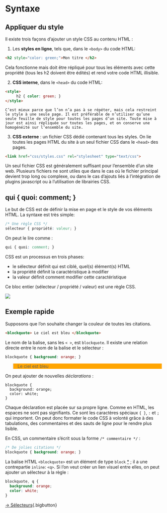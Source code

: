
# Syntaxe

## Appliquer du style
Il existe trois façons d’ajouter un style CSS au contenu HTML :

1. Les **styles en ligne**, tels que, dans le `<body>` du code HTML:
```html
<h2 style="color: green;">Mon titre </h2>
```
Cela fonctionne mais doit être répliqué pour tous les éléments avec cette propriété (tous les h2 doivent être édités) et rend votre code HTML illisible.

2. **CSS interne**, dans le `<head>` du code HTML:
```html
<style>
     h2 { color: green; }
</style>
```
    C’est mieux parce que l’on n’a pas à se répéter, mais cela restreint le style à une seule page. Il est préférable de n’utiliser qu’une seule feuille de style pour toutes les pages d’un site. Toute mise à jour est ainsi répliquée sur toutes les pages, et on conserve une homogénéité sur l’ensemble du site.

3. **CSS externe** : un fichier CSS dédié contenant tous les styles. On lie toutes les pages HTML du site à un seul fichier CSS dans le `<head>` des pages.
```html
<link href="css/styles.css" rel="stylesheet" type="text/css">
```
Un seul fichier CSS est généralement suffisant pour l’ensemble d’un site web. Plusieurs fichiers ne sont utiles que dans le cas où le fichier principal devient trop long ou complexe, ou dans le cas d’ajouts liés à l’intégration de plugins javascript ou à l’utilisation de librairies CSS.

## qui { quoi: comment; }

Le but de CSS est de définir la mise en page et le style de vos éléments HTML. La syntaxe est très simple:
```css
/* Une règle CSS */
sélecteur { propriété: valeur; }
```
On peut le lire comme :
```css
qui { quoi: comment; }
```

CSS est un processus en trois phases:

* le sélecteur définit qui est ciblé, quel(s) élément(s) HTML
* la propriété définit la caractéristique à modifier
* la valeur définit comment modifier cette caractéristique

Ce bloc entier (sélecteur / propriété / valeur) est une règle CSS.

![](/web/assets/img/css-intro-syntaxe.png)

## Exemple rapide

Supposons que l’on souhaite changer la couleur de toutes les citations.
```html
<blockquote> Le ciel est bleu </blockquote>
```

Le nom de la balise, sans les `< >`, est `blockquote`. Il existe une relation directe entre le nom de la balise et le sélecteur :
```css
blockquote { background: orange; }
```
<style>blockquote { background: orange; }</style>
<blockquote> Le ciel est bleu </blockquote>

On peut ajouter de nouvelles *déclarations* :
```
blockquote {
  background: orange;
  color: white;
}
```

Chaque déclaration est placée sur sa propre ligne. Comme en HTML, les espaces ne sont pas signifiants. Ce sont les caractères spéciaux `{ }`, `:` et `;` qui importent. On peut donc formater le code CSS à volonté grâce à des tabulations, des commentaires et des sauts de ligne pour le rendre plus lisible.

En CSS, un commentaire s’écrit sous la forme `/* commentaire */` :
```css
/* De jolies citations */
blockquote { background: orange; }

```

La balise HTML `<blockquote>` est un élément de type `block` [*](../box/#display) ; il a une contrepartie `inline`: `<q>`. Si l’on veut créer un lien visuel entre elles, on peut ajouter un sélecteur à la règle :

```css
blockquote, q {
  background: orange;
  color: white;
}
```

[→ Sélecteurs](../selectors/){.bigbutton}
